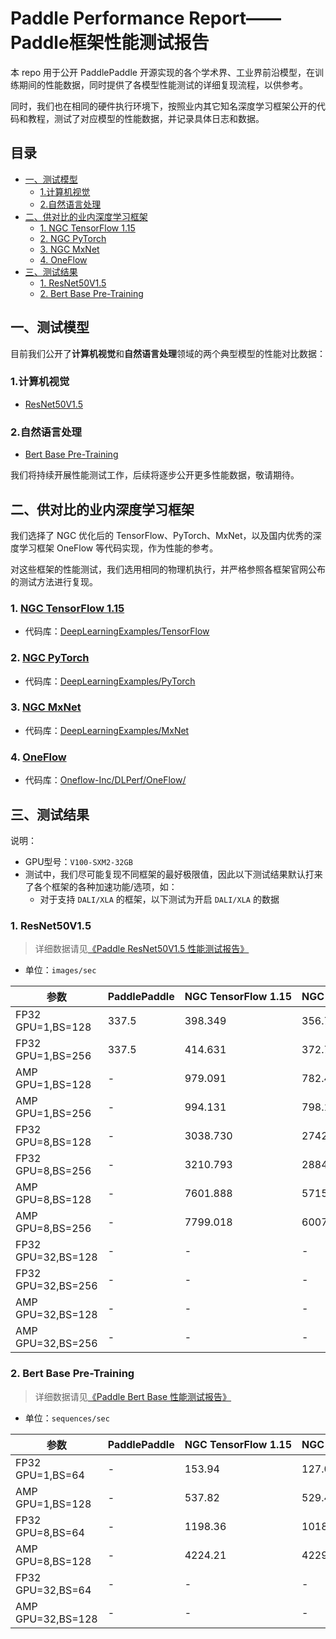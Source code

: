 <!-- omit in toc -->
# Paddle Performance Report——Paddle框架性能测试报告


本 repo 用于公开 PaddlePaddle 开源实现的各个学术界、工业界前沿模型，在训练期间的性能数据，同时提供了各模型性能测试的详细复现流程，以供参考。

同时，我们也在相同的硬件执行环境下，按照业内其它知名深度学习框架公开的代码和教程，测试了对应模型的性能数据，并记录具体日志和数据。

<!-- omit in toc -->
## 目录

- [一、测试模型](#一测试模型)
  - [1.计算机视觉](#1计算机视觉)
  - [2.自然语言处理](#2自然语言处理)
- [二、供对比的业内深度学习框架](#二供对比的业内深度学习框架)
  - [1. NGC TensorFlow 1.15](#1-ngc-tensorflow-115)
  - [2. NGC PyTorch](#2-ngc-pytorch)
  - [3. NGC MxNet](#3-ngc-mxnet)
  - [4. OneFlow](#4-oneflow)
- [三、测试结果](#三测试结果)
  - [1. ResNet50V1.5](#1-resnet50v15)
  - [2. Bert Base Pre-Training](#2-bert-base-pre-training)

## 一、测试模型

目前我们公开了**计算机视觉**和**自然语言处理**领域的两个典型模型的性能对比数据：

### 1.计算机视觉
- [ResNet50V1.5](./ResNet50V1.5)

### 2.自然语言处理
- [Bert Base Pre-Training](./Bert)

我们将持续开展性能测试工作，后续将逐步公开更多性能数据，敬请期待。

## 二、供对比的业内深度学习框架

我们选择了 NGC 优化后的 TensorFlow、PyTorch、MxNet，以及国内优秀的深度学习框架 OneFlow 等代码实现，作为性能的参考。

对这些框架的性能测试，我们选用相同的物理机执行，并严格参照各框架官网公布的测试方法进行复现。

### 1. [NGC TensorFlow 1.15](https://ngc.nvidia.com/catalog/containers/nvidia:tensorflow/tags)

- 代码库：[DeepLearningExamples/TensorFlow](https://github.com/NVIDIA/DeepLearningExamples/tree/master/TensorFlow)

### 2. [NGC PyTorch](https://ngc.nvidia.com/catalog/containers/nvidia:pytorch/tags)

- 代码库：[DeepLearningExamples/PyTorch](https://github.com/NVIDIA/DeepLearningExamples/tree/master/PyTorch)
### 3. [NGC MxNet](https://ngc.nvidia.com/catalog/containers/nvidia:mxnet/tags)

- 代码库：[DeepLearningExamples/MxNet](https://github.com/NVIDIA/DeepLearningExamples/tree/master/MxNet)

### 4. [OneFlow](https://github.com/Oneflow-Inc/oneflow/tree/v0.2.0)

- 代码库：[Oneflow-Inc/DLPerf/OneFlow/](https://github.com/Oneflow-Inc/DLPerf/tree/master/OneFlow)


## 三、测试结果

说明：

- GPU型号：`V100-SXM2-32GB`
- 测试中，我们尽可能复现不同框架的最好极限值，因此以下测试结果默认打来了各个框架的各种加速功能/选项，如：
   - 对于支持 `DALI/XLA` 的框架，以下测试为开启 `DALI/XLA` 的数据

### 1. ResNet50V1.5

> 详细数据请见[《Paddle ResNet50V1.5 性能测试报告》](./ResNet50V1.5)

- 单位：`images/sec`

| 参数 | PaddlePaddle | NGC TensorFlow 1.15 | NGC PyTorch | NGC MXNet |
|-----|-----|-----|-----|-----|
| FP32 GPU=1,BS=128 | 337.5 | 398.349 | 356.77 | 381.46 |
| FP32 GPU=1,BS=256 | 337.5 | 414.631 | 372.76 | 384.72 |
| AMP GPU=1,BS=128 | - | 979.091 | 782.43 | 1316.7 |
| AMP GPU=1,BS=256 | - | 994.131 | 798.15 | 1412 |
| FP32 GPU=8,BS=128 | - | 3038.730 | 2742.41 | 2948.2 |
| FP32 GPU=8,BS=256 | - | 3210.793 | 2884.68 | 2987.9 |
| AMP GPU=8,BS=128 | - | 7601.888 | 5715.58 | 9500.5 |
| AMP GPU=8,BS=256 | - | 7799.018 | 6007.61 | 10440 |
| FP32 GPU=32,BS=128 | - | - | - | - |
| FP32 GPU=32,BS=256 | - | - | - | - |
| AMP GPU=32,BS=128 | - | - | - | - |
| AMP GPU=32,BS=256 | - | - | - | - |

### 2. Bert Base Pre-Training
> 详细数据请见[《Paddle Bert Base 性能测试报告》](./Bert)


- 单位：`sequences/sec`


| 参数 | PaddlePaddle | NGC TensorFlow 1.15 | NGC PyTorch |
|-----|-----|-----|-----|
| FP32 GPU=1,BS=64 | - | 153.94 | 127.02 |
| AMP GPU=1,BS=128 | - | 537.82 | 529.46 |
| FP32 GPU=8,BS=64 | - | 1198.36 | 1018.51 |
| AMP GPU=8,BS=128 | - | 4224.21 | 4229.12|
| FP32 GPU=32,BS=64 | - | - | - |
| AMP GPU=32,BS=128 | - | - | - |
